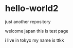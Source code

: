 # hello-world2
just another repository

welcome japan
this is test page

i live in tokyo
my name is ttkk
